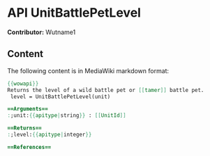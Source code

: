 # API UnitBattlePetLevel

**Contributor:** Wutname1

## Content

The following content is in MediaWiki markdown format:

```mediawiki
{{wowapi}}
Returns the level of a wild battle pet or [[tamer]] battle pet.
 level = UnitBattlePetLevel(unit)

==Arguments==
:;unit:{{apitype|string}} : [[UnitId]]

==Returns==
:;level:{{apitype|integer}}

==References==
```
